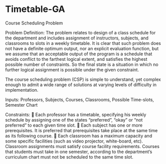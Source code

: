 # Timetable-GA
Course Scheduling Problem

Problem Definition:
The problem relates to design of a class schedule for the department and includes assignment of instructors, subjects, and classrooms to slots in a weekly timetable. It is clear that such problem does not have a definite optimum output, nor an explicit evaluation function, but we assume that an acceptable output of the program is a schedule that avoids conflict to the farthest logical extent, and satisfies the highest possible number of constraints. So the final state is a situation in which no further logical assignment is possible under the given constraint. 

The course scheduling problem (CSP) is simple to understand, yet complex enough to admit a wide range of solutions at varying levels of difficulty in implementation.

Inputs:
Professors, Subjects, Courses, Classrooms, Possible Time-slots, Semester Chart 

Constraints:
	Each professor has a timetable, specifying his weekly schedule by assigning one of the states “preferred”, “okay” or “not preferred” to each given time slot.
	Each subject has one or more prerequisites. It is preferred that prerequisites take place at the same time as its following course. 
	Each classroom has a maximum capacity and some specific facilities (such as video projector, white-board, etc). Classroom assignments must satisfy course facility requirements. Courses that students must take in one semester, according to the department’s curriculum chart must not be scheduled to the same time slot.
